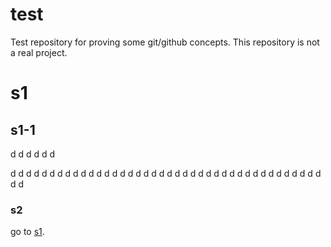 # test
Test repository for proving some git/github concepts. This repository is not a real project.

# s1

## s1-1

d
d
d
d
d
d

d
d
d
d
d
d
d
d
d
d
d
d
d
d
d
d
d
d
d
d
d
d
d
d
d
d
d
d
d
d
d
d
d
d
d
d
d
d
d
d
d
d


### s2

go to [s1](#s1).
